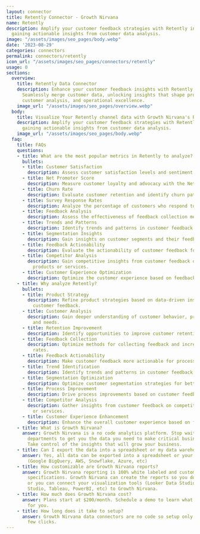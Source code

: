 ```yaml
---
layout: connector
title: Retently Connector - Growth Nirvana
name: Retently
description: Amplify your customer feedback strategies with Retently integration,
  gaining actionable insights from customer data analysis.
image: "/assets/images/seo_pages/body.webp"
date: '2023-08-29'
categories: connectors
permalink: connectors/retently
icon_url: "/assets/images/seo_pages/connectors/retently"
usage: 0
sections:
  overview:
    title: Retently Data Connector
    description: Enhance your customer feedback insights with Retently integration.
      Seamlessly merge customer data, unlocking insights that shape product strategies,
      customer analysis, and operational excellence.
    image_url: "/assets/images/seo_pages/overview.webp"
  body:
    title: Visualize Your Retently channel data with Growth Nirvana's Retently Connector
    description: Amplify your customer feedback strategies with Retently integration,
      gaining actionable insights from customer data analysis.
    image_url: "/assets/images/seo_pages/body.webp"
  faq:
    title: FAQs
    questions:
    - title: What are the most popular metrics in Retently to analyze?
      bullets:
      - title: Customer Satisfaction
        description: Assess customer satisfaction levels and sentiment analysis.
      - title: Net Promoter Score
        description: Measure customer loyalty and advocacy with the Net Promoter Score.
      - title: Churn Rate
        description: Evaluate customer retention and identify churn patterns.
      - title: Survey Response Rates
        description: Analyze the percentage of customers who respond to feedback surveys.
      - title: Feedback Analysis
        description: Assess the effectiveness of feedback collection methods.
      - title: Trends and Patterns
        description: Identify trends and patterns in customer feedback to drive improvements.
      - title: Segmentation Insights
        description: Gain insights on customer segments and their feedback preferences.
      - title: Feedback Actionability
        description: Evaluate the actionability of customer feedback for process improvements.
      - title: Competitor Analysis
        description: Gain competitive insights from customer feedback on competing
          products or services.
      - title: Customer Experience Optimization
        description: Optimize the customer experience based on feedback insights.
    - title: Why analyze Retently?
      bullets:
      - title: Product Strategy
        description: Refine product strategies based on data-driven insights from
          customer feedback.
      - title: Customer Analysis
        description: Gain deeper understanding of customer behavior, preferences,
          and needs.
      - title: Retention Improvement
        description: Identify opportunities to improve customer retention rates.
      - title: Feedback Collection
        description: Optimize methods for collecting feedback and increasing response
          rates.
      - title: Feedback Actionability
        description: Make customer feedback more actionable for process improvements.
      - title: Trend Identification
        description: Identify trends and patterns in customer feedback to drive improvements.
      - title: Segmentation Optimization
        description: Optimize customer segmentation strategies for better targeting.
      - title: Process Improvement
        description: Drive process improvements based on customer feedback insights.
      - title: Competitor Analysis
        description: Gather insights from customer feedback on competitors' products
          or services.
      - title: Customer Experience Enhancement
        description: Enhance the overall customer experience based on feedback insights.
    - title: What is Growth Nirvana?
      answer: Growth Nirvana is a no code analytics platform. Stop waiting for other
        departments to get you the data you need to make critical business decisions.
        Take control of the insights that will grow your business.
    - title: Can I export the data into a spreadsheet or my data warehouse?
      answer: Yes, all data can be exported into a spreadsheet or your data warehouse
        (Google BigQuery, AWS, Snowflake, Azure, etc)
    - title: How customizable are Growth Nirvana reports?
      answer: Growth Nirvana reporting is 100% white labeled and customized to your
        specifications. Growth Nirvana can create the reports so you don’t have to
        or you can connect your visualization tools (Looker Data Studio/Google Data
        Studio, Tableau, PowerBI, etc) to Growth Nirvana.
    - title: How much does Growth Nirvana cost?
      answer: Plans start at $200/month. Schedule a demo to learn what plan is best
        for you.
    - title: How long does it take to setup?
      answer: Growth Nirvana data connectors are no code so setup only requires a
        few clicks.
---
```

